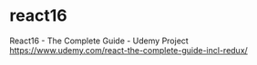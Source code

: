 # react16
React16 - The Complete Guide - Udemy Project
https://www.udemy.com/react-the-complete-guide-incl-redux/
